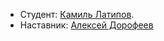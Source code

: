 

* Студент: [Камиль Латипов](https://up.htmlacademy.ru/htmlcss/24/user/908043).
* Наставник: [Алексей Дорофеев](https://htmlacademy.ru/profile/id299055)

